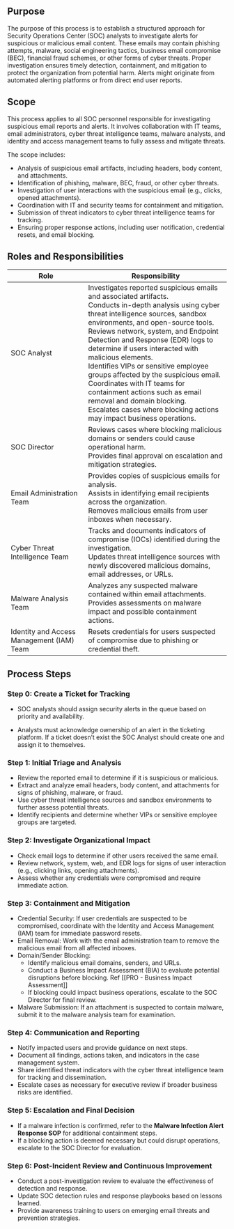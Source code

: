 ## Purpose
The purpose of this process is to establish a structured approach for Security Operations Center (SOC) analysts to investigate alerts for suspicious or malicious email content. These emails may contain phishing attempts, malware, social engineering tactics, business email compromise (BEC), financial fraud schemes, or other forms of cyber threats. Proper investigation ensures timely detection, containment, and mitigation to protect the organization from potential harm.  Alerts might originate from automated alerting platforms or from direct end user reports.

## Scope
This process applies to all SOC personnel responsible for investigating suspicious email reports and alerts. It involves collaboration with IT teams, email administrators, cyber threat intelligence teams, malware analysts, and identity and access management teams to fully assess and mitigate threats.

The scope includes:

- Analysis of suspicious email artifacts, including headers, body content, and attachments.
- Identification of phishing, malware, BEC, fraud, or other cyber threats.
- Investigation of user interactions with the suspicious email (e.g., clicks, opened attachments).
- Coordination with IT and security teams for containment and mitigation.
- Submission of threat indicators to cyber threat intelligence teams for tracking.
- Ensuring proper response actions, including user notification, credential resets, and email blocking.

## Roles and Responsibilities

| Role                                      | Responsibility                                                                                                                                                                                                                                                                                                                                                                                                                                                                                                                                                                         |
| ----------------------------------------- | -------------------------------------------------------------------------------------------------------------------------------------------------------------------------------------------------------------------------------------------------------------------------------------------------------------------------------------------------------------------------------------------------------------------------------------------------------------------------------------------------------------------------------------------------------------------------------------- |
| SOC Analyst                               | Investigates reported suspicious emails and associated artifacts.<br>Conducts in-depth analysis using cyber threat intelligence sources, sandbox environments, and open-source tools.<br>Reviews network, system, and Endpoint Detection and Response (EDR) logs to determine if users interacted with malicious elements.<br>Identifies VIPs or sensitive employee groups affected by the suspicious email.<br>Coordinates with IT teams for containment actions such as email removal and domain blocking.<br>Escalates cases where blocking actions may impact business operations. |
| SOC Director                              |  Reviews cases where blocking malicious domains or senders could cause operational harm.<br>Provides final approval on escalation and mitigation strategies.                                                                                                                                                                                                                                                                                                                                                                                                                           |
| Email Administration Team                 | Provides copies of suspicious emails for analysis.<br>Assists in identifying email recipients across the organization.<br>Removes malicious emails from user inboxes when necessary.                                                                                                                                                                                                                                                                                                                                                                                                   |
| Cyber Threat Intelligence Team            | Tracks and documents indicators of compromise (IOCs) identified during the investigation.<br>Updates threat intelligence sources with newly discovered malicious domains, email addresses, or URLs.                                                                                                                                                                                                                                                                                                                                                                                    |
| Malware Analysis Team                     | Analyzes any suspected malware contained within email attachments.<br>Provides assessments on malware impact and possible containment actions.                                                                                                                                                                                                                                                                                                                                                                                                                                         |
| Identity and Access Management (IAM) Team | Resets credentials for users suspected of compromise due to phishing or credential theft.                                                                                                                                                                                                                                                                                                                                                                                                                                                                                              |
## Process Steps
### **Step 0:  Create a Ticket for Tracking**

*  SOC analysts should assign security alerts in the queue based on priority and availability.
- Analysts must acknowledge ownership of an alert in the ticketing platform. If a ticket doesn’t exist the SOC Analyst should create one and assign it to themselves.

### **Step 1: Initial Triage and Analysis**

- Review the reported email to determine if it is suspicious or malicious.
- Extract and analyze email headers, body content, and attachments for signs of phishing, malware, or fraud.
- Use cyber threat intelligence sources and sandbox environments to further assess potential threats.
- Identify recipients and determine whether VIPs or sensitive employee groups are targeted.

### **Step 2: Investigate Organizational Impact**

- Check email logs to determine if other users received the same email.
- Review network, system, web, and EDR logs for signs of user interaction (e.g., clicking links, opening attachments).
- Assess whether any credentials were compromised and require immediate action.

### **Step 3: Containment and Mitigation**

- Credential Security: If user credentials are suspected to be compromised, coordinate with the Identity and Access Management (IAM) team for immediate password resets.
- Email Removal: Work with the email administration team to remove the malicious email from all affected inboxes.
- Domain/Sender Blocking:
    - Identify malicious email domains, senders, and URLs.
    - Conduct a Business Impact Assessment (BIA) to evaluate potential disruptions before blocking.  Ref [[PRO - Business Impact Assessment]]
    - If blocking could impact business operations, escalate to the SOC Director for final review.
- Malware Submission: If an attachment is suspected to contain malware, submit it to the malware analysis team for examination.

### **Step 4: Communication and Reporting**

- Notify impacted users and provide guidance on next steps.
- Document all findings, actions taken, and indicators in the case management system.
- Share identified threat indicators with the cyber threat intelligence team for tracking and dissemination.
- Escalate cases as necessary for executive review if broader business risks are identified.

### **Step 5: Escalation and Final Decision**

- If a malware infection is confirmed, refer to the **Malware Infection Alert Response SOP** for additional containment steps.
- If a blocking action is deemed necessary but could disrupt operations, escalate to the SOC Director for evaluation.

### **Step 6: Post-Incident Review and Continuous Improvement**

- Conduct a post-investigation review to evaluate the effectiveness of detection and response.
- Update SOC detection rules and response playbooks based on lessons learned.
- Provide awareness training to users on emerging email threats and prevention strategies.